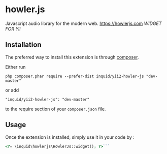howler.js
=========
Javascript audio library for the modern web. https://howlerjs.com *WIDGET FOR Yii*

Installation
------------

The preferred way to install this extension is through [composer](http://getcomposer.org/download/).

Either run

```
php composer.phar require --prefer-dist inquid/yii2-howler-js "dev-master"
```

or add

```
"inquid/yii2-howler-js": "dev-master"
```

to the require section of your `composer.json` file.


Usage
-----

Once the extension is installed, simply use it in your code by  :

```php
<?= \inquid\howlerjs\HowlerJs::widget(); ?>```